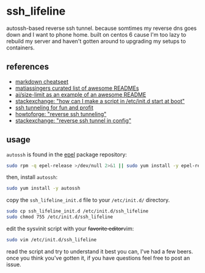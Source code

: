# ssh_lifeline

autossh-based reverse ssh tunnel.
because somtimes my reverse dns goes down and I want to phone home.
built on centos 6 cause I'm too lazy to rebuild my server and haven't
gotten around to upgrading my setups to containers.

## references

* [markdown cheatseet](https://github.com/adam-p/markdown-here/wiki/Markdown-Cheatsheet)
* [matiassingers curated list of awesome READMEs](https://github.com/matiassingers/awesome-readme)
* [ai/size-limit as an example of an awesome README](https://github.com/ai/size-limit/blob/master/README.md)
* [stackexchange: "how can I make a script in /etc/init.d start at boot"](https://unix.stackexchange.com/questions/20357/how-can-i-make-a-script-in-etc-init-d-start-at-boot)
* [ssh tunneling for fun and profit](https://www.everythingcli.org/ssh-tunnelling-for-fun-and-profit-autossh/)
* [howtoforge: "reverse ssh tunneling"](https://www.howtoforge.com/reverse-ssh-tunneling)
* [stackexchange: "reverse ssh tunnel in config"](https://unix.stackexchange.com/questions/162093/reverse-ssh-tunnel-in-config)

## usage

`autossh` is found in the [epel](https://fedoraproject.org/wiki/EPEL) package repository:

```sh
sudo rpm -q epel-release >/dev/null 2>&1 || sudo yum install -y epel-release
```

then, install `autossh`:

```sh
sudo yum install -y autossh
```

copy the `ssh_lifeline_init.d` file to your `/etc/init.d/` directory.

```sh
sudo cp ssh_lifeline_init.d /etc/init.d/ssh_lifeline
sudo chmod 755 /etc/init.d/ssh_lifeline
```

edit the sysvinit script with your ~~favorite editor~~vim:

```sh
sudo vim /etc/init.d/ssh_lifeline
```

read the script and try to understand it best you can, I've had a few beers.
once you think you've gotten it, 
if you have questions feel free to post an issue.
